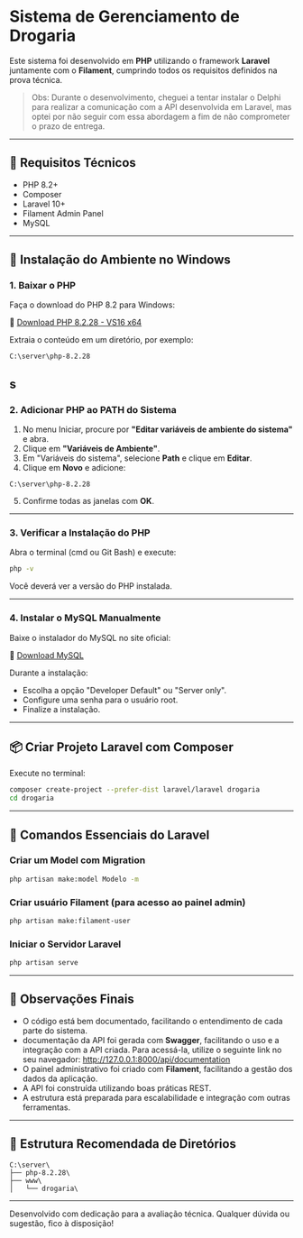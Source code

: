 
# Sistema de Gerenciamento de Drogaria

Este sistema foi desenvolvido em **PHP** utilizando o framework **Laravel** juntamente com o **Filament**, cumprindo todos os requisitos definidos na prova técnica.

> Obs: Durante o desenvolvimento, cheguei a tentar instalar o Delphi para realizar a comunicação com a API desenvolvida em Laravel, mas optei por não seguir com essa abordagem a fim de não comprometer o prazo de entrega.

---

## 🔧 Requisitos Técnicos

- PHP 8.2+
- Composer
- Laravel 10+
- Filament Admin Panel
- MySQL

---

## 🚀 Instalação do Ambiente no Windows

### 1. Baixar o PHP

Faça o download do PHP 8.2 para Windows:

🔗 [Download PHP 8.2.28 - VS16 x64](https://windows.php.net/downloads/releases/php-8.2.28-Win32-vs16-x64.zip)

Extraia o conteúdo em um diretório, por exemplo:

```
C:\server\php-8.2.28
```
s
---

### 2. Adicionar PHP ao PATH do Sistema

1. No menu Iniciar, procure por **"Editar variáveis de ambiente do sistema"** e abra.
2. Clique em **"Variáveis de Ambiente"**.
3. Em "Variáveis do sistema", selecione **Path** e clique em **Editar**.
4. Clique em **Novo** e adicione:

```
C:\server\php-8.2.28
```

5. Confirme todas as janelas com **OK**.

---

### 3. Verificar a Instalação do PHP

Abra o terminal (cmd ou Git Bash) e execute:

```bash
php -v
```

Você deverá ver a versão do PHP instalada.

---

### 4. Instalar o MySQL Manualmente

Baixe o instalador do MySQL no site oficial:

🔗 [Download MySQL](https://dev.mysql.com/downloads/installer/)

Durante a instalação:

- Escolha a opção "Developer Default" ou "Server only".
- Configure uma senha para o usuário root.
- Finalize a instalação.

---

## 📦 Criar Projeto Laravel com Composer

Execute no terminal:

```bash
composer create-project --prefer-dist laravel/laravel drogaria
cd drogaria
```

---

## 🧱 Comandos Essenciais do Laravel

### Criar um Model com Migration
```bash
php artisan make:model Modelo -m
```

### Criar usuário Filament (para acesso ao painel admin)
```bash
php artisan make:filament-user
```

### Iniciar o Servidor Laravel
```bash
php artisan serve
```

---

## 📘 Observações Finais

- O código está bem documentado, facilitando o entendimento de cada parte do sistema.
-  documentação da API foi gerada com **Swagger**, facilitando o uso e a integração com a API criada. Para acessá-la, utilize o seguinte link no seu navegador: http://127.0.0.1:8000/api/documentation
- O painel administrativo foi criado com **Filament**, facilitando a gestão dos dados da aplicação.
- A API foi construída utilizando boas práticas REST.
- A estrutura está preparada para escalabilidade e integração com outras ferramentas.

---

## 📂 Estrutura Recomendada de Diretórios

```
C:\server\
├── php-8.2.28\
├── www\
│   └── drogaria\
```

---

Desenvolvido com dedicação para a avaliação técnica. Qualquer dúvida ou sugestão, fico à disposição!
